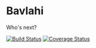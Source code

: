 # Bavlahi

Who's next?

[![Build Status](https://travis-ci.org/jraregris/bavlahi.svg?branch=master)](https://travis-ci.org/jraregris/bavlahi)
[![Coverage Status](https://coveralls.io/repos/github/jraregris/bavlahi/badge.svg?branch=master)](https://coveralls.io/github/jraregris/bavlahi?branch=master)
